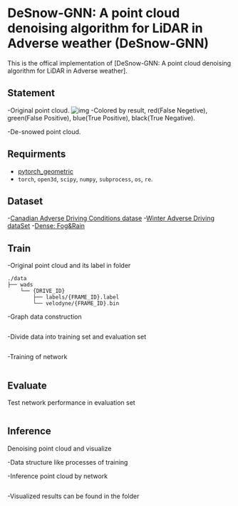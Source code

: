 # DeSnow-GNN: A point cloud denoising algorithm for LiDAR in Adverse weather (DeSnow-GNN)
This is the offical implementation of [DeSnow-GNN: A point cloud denoising algorithm for LiDAR in Adverse weather].

## Statement

-Original point cloud.
![img](https://github.com/LezhiLiao/DeSnow-GNN/blob/master/gnn_updata/visualization/gif_path/cadc_denoised.gif)
-Colored by result, red(False Negetive), green(False Positive), blue(True Positive), black(True Negative).

-De-snowed point cloud.

## Requirments
- [pytorch_geometric](https://pytorch-geometric.readthedocs.io/en/latest/install/installation.html)<br>
- `torch`, `open3d`, `scipy`, `numpy`, `subprocess`, `os`, `re`.

## Dataset
-[Canadian Adverse Driving Conditions datase](http://cadcd.uwaterloo.ca/)
-[Winter Adverse Driving dataSet](https://digitalcommons.mtu.edu/wads/)
-[Dense: Fog&Rain](https://www.uni-ulm.de/index.php?id=101568)

## Train
-Original point cloud and its label in folder 
```
./data
├── wads
    └── {DRIVE_ID}
        ├── labels/{FRAME_ID}.label
        └── velodyne/{FRAME_ID}.bin
```
-Graph data construction
```

```
-Divide data into training set and evaluation set
```

```

-Training of network
```

```

## Evaluate
Test network performance in evaluation set
```

```

## Inference
Denoising point cloud and visualize

-Data structure like processes of training

-Inference point cloud by network
```

```

-Visualized results can be found in the folder

